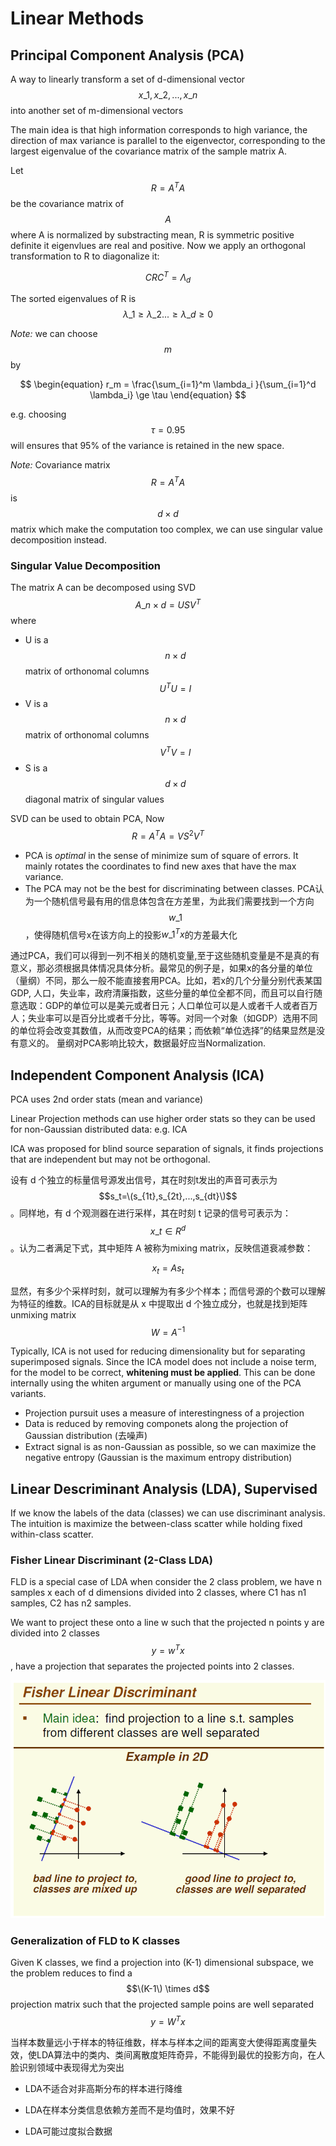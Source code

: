 # Linear Methods

## Principal Component Analysis \(PCA\)

A way to linearly transform a set of d-dimensional vector $$x\_1, x\_2, ..., x\_n$$ into another set of m-dimensional vectors

The main idea is that high information corresponds to high variance, the direction of max variance is parallel to the eigenvector, corresponding to the largest eigenvalue of the covariance matrix of the sample matrix A.

Let $$R = A^TA$$ be the covariance matrix of $$A$$ where A is normalized by substracting mean, R is symmetric positive definite it eigenvlues are real and positive. Now we apply an orthogonal transformation to R to diagonalize it:

$$
\begin{equation}
CRC^T = \Lambda_d
\end{equation}
$$

The sorted eigenvalues of R is  $$\lambda\_1 \ge \lambda\_2...\ge \lambda\_d \ge 0$$

_Note:_ we can choose $$m$$ by

$$
\begin{equation}
r_m = \frac{\sum_{i=1}^m \lambda_i }{\sum_{i=1}^d \lambda_i} \ge \tau  
\end{equation}
$$

e.g. choosing $$\tau = 0.95$$ will ensures that 95% of the variance is retained in the new space.

_Note:_ Covariance matrix $$R = A^TA$$ is $$d\times d$$ matrix which make the computation too complex, we can use singular value decomposition instead.

### Singular Value Decomposition

The matrix A can be decomposed using SVD $$A\_{n\times d} = USV^T$$ where

* U is a $$n\times d$$ matrix of orthonomal columns $$U^TU = I$$
* V is a $$n\times d$$ matrix of orthonomal columns $$V^TV = I$$
* S is a $$d\times d$$ diagonal matrix of singular values

SVD can be used to obtain PCA, Now $$R = A^TA = VS^2V^T$$

* PCA is _optimal_ in the sense of minimize sum of square of errors. It mainly rotates the coordinates to find new axes that have the max variance.
* The PCA may not be the best for discriminating between classes. PCA认为一个随机信号最有用的信息体包含在方差里，为此我们需要找到一个方向 $$w\_{1}$$，使得随机信号x在该方向上的投影$w\_1^T x$的方差最大化

通过PCA，我们可以得到一列不相关的随机变量,至于这些随机变量是不是真的有意义，那必须根据具体情况具体分析。最常见的例子是，如果x的各分量的单位（量纲）不同，那么一般不能直接套用PCA。比如，若x的几个分量分别代表某国GDP, 人口，失业率，政府清廉指数，这些分量的单位全都不同，而且可以自行随意选取：GDP的单位可以是美元或者日元；人口单位可以是人或者千人或者百万人；失业率可以是百分比或者千分比，等等。对同一个对象（如GDP）选用不同的单位将会改变其数值，从而改变PCA的结果；而依赖“单位选择”的结果显然是没有意义的。 量纲对PCA影响比较大，数据最好应当Normalization.

## Independent Component Analysis \(ICA\)

PCA uses 2nd order stats \(mean and variance\)

Linear Projection methods can use higher order stats so they can be used for non-Gaussian distributed data: e.g. ICA

ICA was proposed for blind source separation of signals, it finds projections that are independent but may not be orthogonal.

设有 d 个独立的标量信号源发出信号，其在时刻t发出的声音可表示为 $$s_t=\(s_{1t},s_{2t},...,s_{dt}\)$$ 。同样地，有 d 个观测器在进行采样，其在时刻 t 记录的信号可表示为：$$x\_t \in R^d$$ 。认为二者满足下式，其中矩阵 A 被称为mixing matrix，反映信道衰减参数：

$$
\begin{equation}
x_t = As_t
\end{equation}
$$

显然，有多少个采样时刻，就可以理解为有多少个样本；而信号源的个数可以理解为特征的维数。ICA的目标就是从 x 中提取出 d 个独立成分，也就是找到矩阵unmixing matrix $$W = A^{-1}$$

Typically, ICA is not used for reducing dimensionality but for separating superimposed signals. Since the ICA model does not include a noise term, for the model to be correct, **whitening must be applied**. This can be done internally using the whiten argument or manually using one of the PCA variants.

* Projection pursuit uses a measure of interestingness of a projection
* Data is reduced by removing componets along the projection of Gaussian distribution \(去噪声\)
* Extract signal is as non-Gaussian as possible, so we can maximize the negative entropy \(Gaussian is the maximum entropy distribution\)

## Linear Descriminant Analysis \(LDA\), Supervised

If we know the labels of the data \(classes\) we can use discriminant analysis. The intuition is maximize the between-class scatter while holding fixed within-class scatter.

### Fisher Linear Discriminant \(2-Class LDA\)

FLD is a special case of LDA when consider the 2 class problem, we have n samples x each of d dimensions divided into 2 classes, where C1 has n1 samples, C2 has n2 samples.

We want to project these onto a line w such that the projected n points y are divided into 2 classes $$y = w^Tx$$, have a projection that separates the projected points into 2 classes.

![](../.gitbook/assets/lda.png)

### Generalization of FLD to K classes

Given K classes, we find a projection into \(K-1\) dimensional subspace, we the problem reduces to find a $$\(K-1\) \times d$$ projection matrix such that the projected sample poins are well separated $$y = W^Tx$$




当样本数量远小于样本的特征维数，样本与样本之间的距离变大使得距离度量失效，使LDA算法中的类内、类间离散度矩阵奇异，不能得到最优的投影方向，在人脸识别领域中表现得尤为突出

- LDA不适合对非高斯分布的样本进行降维

- LDA在样本分类信息依赖方差而不是均值时，效果不好

- LDA可能过度拟合数据

